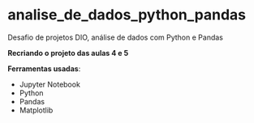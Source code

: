 # analise_de_dados_python_pandas
Desafio de projetos DIO, análise de dados com Python e Pandas



**Recriando o projeto das aulas 4 e 5**

**Ferramentas usadas**:

* Jupyter Notebook
* Python
* Pandas
* Matplotlib


